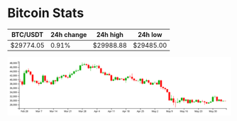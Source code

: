 # Bitcoin Stats

BTC/USDT|24h change|24h high|24h low|
|---|---|---|---|
|$29774.05|0.91%|$29988.88|$29485.00|

<img src="./chart.svg">
